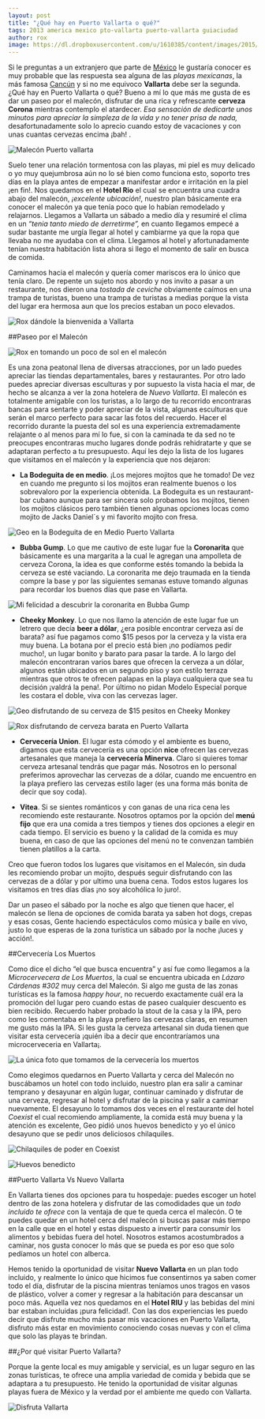 ```yaml
---
layout: post
title: "¿Qué hay en Puerto Vallarta o qué?"
tags: 2013 america mexico pto-vallarta puerto-vallarta guiaciudad
author: rox
image: https://dl.dropboxusercontent.com/u/1610385/content/images/2015/02/unnamed.jpg
---
```

Si le preguntas a un extranjero que parte de [México](/tag/mexico) le gustaría conocer es muy probable que las respuesta sea alguna de las *playas mexicanas*, la más famosa [Cancún](/tag/cancun) y si no me equivoco **Vallarta** debe ser la segunda.  ¿Qué hay en Puerto Vallarta o qué? Bueno a mí lo que más me gusta de es dar un paseo por el malecón, disfrutar de una rica y  refrescante **cerveza Corona** mientras contemplo el atardecer. *Esa sensación de dedicarte unos minutos para apreciar la simpleza de la vida y no tener prisa de nada,* desafortunadamente solo lo aprecio cuando estoy de vacaciones y con unas cuantas cervezas encima ¡bah! . 

![Malecón Puerto vallarta](https://dl.dropboxusercontent.com/u/1610385/content/images/2015/02/2013-06-02-18-05-53.jpg)

Suelo tener una  relación tormentosa con las playas, mi piel es muy delicado o yo muy quejumbrosa aún no lo sé bien como funciona esto, soporto  tres días en la playa antes de empezar a manifestar ardor e irritación en la piel ¡en fin!.  Nos quedamos en el **Hotel Rio** el cual se encuentra una cuadra abajo del malecón, *¡excelente ubicación!*, nuestro plan básicamente era conocer el malecón ya que tenía poco que lo habían remodelado y relajarnos. Llegamos a Vallarta un sábado a medio día y resumiré el clima en un *“tenia tanto miedo de derretirme”,* en cuanto llegamos empecé a sudar bastante me urgía llegar al hotel y cambiarme ya que la ropa  que llevaba no me ayudaba con el clima. Llegamos al hotel y afortunadamente tenían nuestra habitación lista ahora si llego el momento de salir en busca de comida.

Caminamos hacia el malecón y quería comer mariscos era lo único que tenía claro. De repente un sujeto nos abordo y nos invito a pasar a un restaurante, nos dieron una *tostada de ceviche* obviamente caímos  en una trampa de turistas, bueno una trampa de turistas a medias porque la vista del lugar era hermosa aun que los precios estaban un poco elevados. 

![Rox dándole la bienvenida a Vallarta](https://dl.dropboxusercontent.com/u/1610385/content/images/2015/02/2013-06-01-13-13-35.jpg)

##Paseo por el Malecón

![Rox en tomando un poco de sol en el malecón](https://dl.dropboxusercontent.com/u/1610385/content/images/2015/02/2013-06-01-15-27-59.jpg)

Es una zona peatonal llena de diversas atracciones, por un lado puedes apreciar las tiendas departamentales, bares y restaurantes.  Por otro lado puedes apreciar diversas esculturas y por supuesto la vista hacia el mar, de hecho se alcanza a ver la zona hotelera de *Nuevo Vallarta*. El malecón es totalmente amigable con los turistas, a lo largo de tu recorrido encontraras bancas para sentarte y poder apreciar de la vista, algunas esculturas que serán el marco perfecto para sacar las fotos del recuerdo. Hacer el recorrido durante la puesta del sol es una experiencia extremadamente relajante o al menos para mí lo fue, si con la caminada te da sed no te preocupes encontraras mucho lugares donde podrás rehidratarte y que se adaptaran perfecto a tu presupuesto. Aquí les dejo la lista de los lugares que visitamos en el malecón y la experiencia que nos dejaron:

* **La Bodeguita de en medio**. ¡Los mejores mojitos que he tomado! De vez en cuando me pregunto si los mojitos eran realmente buenos o los sobrevaloro por la experiencia obtenida. La Bodeguita es un restaurant-bar cubano aunque para ser sincera solo probamos los mojitos, tienen los mojitos clásicos pero también tienen algunas opciones locas como mojito de Jacks Daniel´s y mi favorito mojito con fresa.

![Geo en la Bodeguita de en Medio Puerto Vallarta](https://dl.dropboxusercontent.com/u/1610385/content/images/2015/02/2013-06-01-18-10-54.jpg)

* **Bubba Gump**. Lo que me cautivo de este lugar fue la **Coronarita** que básicamente es una margarita a la cual le agregan una ampolleta de cerveza Corona, la idea es que conforme estés tomando la bebida la cerveza se esté vaciando. La coronarita me dejo traumada en la tienda compre la base y por las siguientes semanas estuve tomando algunas para recordar los buenos días que pase en Vallarta. 

![Mi felicidad a descubrir la coronarita en Bubba Gump](https://dl.dropboxusercontent.com/u/1610385/content/images/2015/02/2013-06-02-14-39-10.jpg)

* **Cheeky Monkey**. Lo que nos llamo la atención de este lugar fue un letrero que decía **beer a dólar**, ¿era posible encontrar cerveza así de barata? así fue pagamos como $15 pesos por la cerveza y la vista era muy buena. La botana por el precio está bien ¡no podíamos pedir mucho!,  un lugar bonito y barato para pasar la tarde. A lo largo del malecón encontraran varios bares que ofrecen la cerveza a un dólar, algunos están ubicados en un segundo piso y son estilo terraza mientras que otros te ofrecen palapas en la playa cualquiera que sea tu decisión  ¡valdrá la pena!. Por último no pidan Modelo Especial porque les costara el doble, viva con las cervezas lager.

![Geo disfrutando de su cerveza de $15 pesitos en Cheeky Monkey](https://dl.dropboxusercontent.com/u/1610385/content/images/2015/02/2013-06-03-12-06-45.jpg)

![Rox disfrutando de cerveza barata en Puerto Vallarta](https://dl.dropboxusercontent.com/u/1610385/content/images/2015/02/2013-06-02-11-22-24.jpg)

* **Cervecería Union**. El lugar esta cómodo y el ambiente es bueno, digamos que esta cervecería es una opción **nice** ofrecen las cervezas artesanales que maneja la **cervecería Minerva**. Claro si quieres tomar cerveza artesanal tendrás que pagar más. Nosotros en lo personal preferimos aprovechar las cervezas de a dólar, cuando me encuentro en la playa prefiero las cervezas estilo lager (es una forma más bonita de decir que soy coda).

* **Vitea**. Si se sientes románticos y con ganas de una rica cena les recomiendo este restaurante. Nosotros optamos por la opción del **menú fijo** que era una comida a tres tiempos y tienes dos opciones a elegir en cada tiempo. El servicio es bueno y la calidad de la comida es muy buena, en caso de que las opciones del menú no te convenzan también tienen platillos a la carta.

Creo que fueron todos los lugares que visitamos en el Malecón, sin duda les recomiendo probar un mojito, después seguir disfrutando con las cervezas de a dólar y por ultimo una buena cena. Todos estos lugares los visitamos en tres días días ¡no soy alcohólica lo juro!.

Dar un paseo el sábado por la noche es algo que tienen que hacer, el malecón se llena de opciones de comida barata ya saben hot dogs, crepas y esas cosas, Gente haciendo espectáculos como música y baile en vivo, justo lo que esperas de la zona turística un sábado por la noche ¡luces y acción!.

##Cervecería Los Muertos

Como dice el dicho “el que busca encuentra” y así fue como llegamos a la *Microcervecera de Los Muertos*,  la cual se encuentra ubicada en *Lázaro Cárdenas #302* muy cerca del Malecón. Si algo me gusta de las zonas turísticas es la famosa *happy hour*, no recuerdo exactamente cuál era la promoción del lugar pero cuando estas de paseo cualquier descuento es bien recibido. Recuerdo haber probado la stout de la casa y la IPA, pero como les comentaba en la playa prefiero las cervezas claras, en resumen me gusto más la IPA. Si les gusta la cerveza artesanal sin duda tienen que visitar esta cervecería ¡quién iba a decir que encontraríamos una microcerveceria en Vallarta¡.

![La única foto que tomamos de la cervecería los muertos](https://dl.dropboxusercontent.com/u/1610385/content/images/2015/02/2013-06-01-15-51-22.jpg)

Como elegimos quedarnos en Puerto Vallarta y cerca del Malecón no buscábamos un hotel con todo incluido, nuestro plan era salir a caminar temprano y desayunar en algún lugar, continuar caminado y disfrutar de una cerveza, regresar al hotel y disfrutar de la piscina y salir a caminar nuevamente. El desayuno lo tomamos dos veces en el restaurante del hotel *Coexist* el cual recomiendo ampliamente, la comida está muy buena y la atención es excelente, Geo pidió unos huevos benedicto y yo el único desayuno que se pedir unos deliciosos chilaquiles.

![Chilaquiles de poder en Coexist](https://dl.dropboxusercontent.com/u/1610385/content/images/2015/02/2013-06-02-09-50-36.jpg)

![Huevos benedicto](https://dl.dropboxusercontent.com/u/1610385/content/images/2015/02/2013-06-02-09-49-51.jpg)

##Puerto Vallarta Vs Nuevo Vallarta

En Vallarta tienes dos opciones para tu hospedaje: puedes escoger un hotel dentro de las zona hotelera y disfrutar de las comodidades que un *todo incluido te ofrece* con la ventaja de que te queda cerca el malecón. O te puedes quedar en un hotel cerca del malecón si buscas pasar más tiempo en la calle que en el hotel y estas dispuesto a invertir para consumir los alimentos y bebidas fuera del hotel. Nosotros estamos acostumbrados a caminar, nos gusta conocer lo más que se pueda es por eso que solo pedíamos un hotel con alberca.

Hemos tenido la oportunidad de visitar **Nuevo Vallarta** en un plan todo incluido, y realmente lo único que hicimos fue consentirnos ya saben comer todo el día, disfrutar de la piscina mientras teníamos unos tragos en vasos de plástico, volver a comer y regresar a la habitación para descansar un poco más. Aquella vez nos quedamos en el **Hotel RIU** y las bebidas del mini bar estaban incluidas ¡pura felicidad!. Con las dos experiencias les puedo decir que disfrute mucho más pasar mis vacaciones en Puerto Vallarta, disfruto más estar en movimiento conociendo cosas nuevas y con el clima que solo las playas te brindan.

##¿Por qué visitar Puerto Vallarta?

Porque la gente local es muy amigable y servicial, es un lugar seguro en las zonas turísticas, te ofrece una amplia variedad de comida y bebida que se adaptara a tu presupuesto. He tenido la oportunidad de visitar algunas playas fuera de México y la verdad por el ambiente me quedo con Vallarta.

![Disfruta Vallarta](https://dl.dropboxusercontent.com/u/1610385/content/images/2015/02/2013-06-03-10-16-50-1.jpg)
